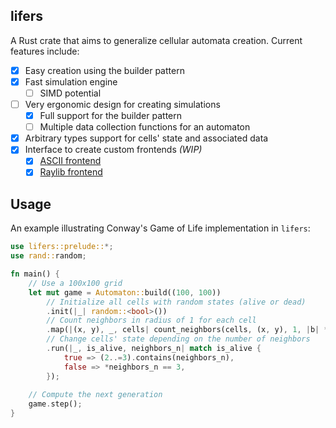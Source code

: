 lifers
------
A Rust crate that aims to generalize cellular automata creation. Current features include:
- [x] Easy creation using the builder pattern
- [x] Fast simulation engine
  - [ ] SIMD potential
- [ ] Very ergonomic design for creating simulations
  - [x] Full support for the builder pattern
  - [ ] Multiple data collection functions for an automaton
- [x] Arbitrary types support for cells' state and associated data
- [x] Interface to create custom frontends _(WIP)_
  - [x] [ASCII frontend](https://crates.io/crates/lifers-ascii)
  - [x] [Raylib frontend](https://crates.io/crates/lifers-raylib)

## Usage
An example illustrating Conway's Game of Life implementation in `lifers`:
```rust
use lifers::prelude::*;
use rand::random;

fn main() {
    // Use a 100x100 grid
    let mut game = Automaton::build((100, 100))
        // Initialize all cells with random states (alive or dead)
        .init(|_| random::<bool>())
        // Count neighbors in radius of 1 for each cell
        .map(|(x, y), _, cells| count_neighbors(cells, (x, y), 1, |b| *b))
        // Change cells' state depending on the number of neighbors
        .run(|_, is_alive, neighbors_n| match is_alive {
            true => (2..=3).contains(neighbors_n),
            false => *neighbors_n == 3,
        });
    
    // Compute the next generation
    game.step();
}
```

